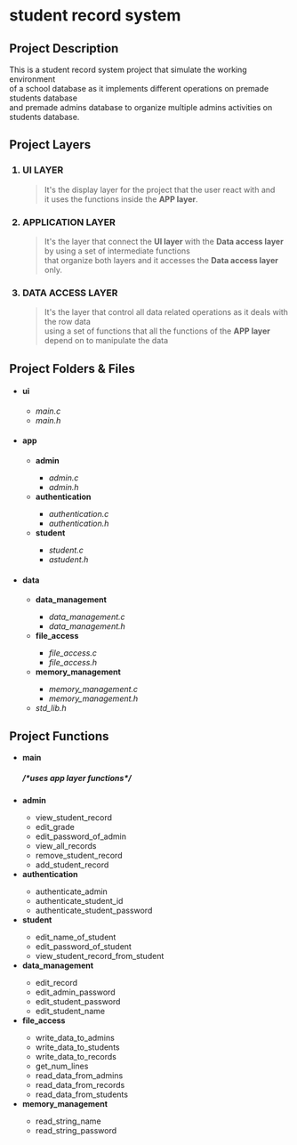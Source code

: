 # student record system

## Project Description
<p>This is a student record system project that simulate the working environment <br>
of a school database as it implements different operations on premade students database<br>
and premade admins database to organize multiple admins activities on students database.
</p>

## Project Layers

<ol>
<h3><li>UI LAYER</li></h3>
<blockquote>
<p>It's the display layer for the project that the user react with and <br>
it uses the functions inside the <strong>APP layer</strong>.</p>
</blockquote>
<h3><li>APPLICATION LAYER</li></h3>
<blockquote>
<p>It's the layer that connect the <strong>UI layer</strong> with the <strong>Data access layer</strong>
by using a set of intermediate functions <br>that organize both layers and it accesses the <strong>Data access layer</strong> only.</p>
</blockquote>
<h3><li>DATA ACCESS LAYER</li></h3>
<blockquote>
<p>It's the layer that control all data related operations as it deals with the row data <br>
using a set of functions that all the functions of the <strong>APP layer</strong> <br>
depend on to manipulate the data</p>
</blockquote>
</ol>

## Project Folders & Files

<ul>
 <h4><li>ui</li></h4>
  <ul>
   <li><em>main.c</em></li>
   <li><em>main.h</em></li>
  </ul>
 <h4><li>app</li></h4>
  <ul>
   <li><strong>admin</strong></li>
    <ul>
     <li><em>admin.c</em></li>
     <li><em>admin.h</em></li>
    </ul>
   <li><strong>authentication</strong></li>
    <ul>
     <li><em>authentication.c</em></li>
     <li><em>authentication.h</em></li>
    </ul>
   <li><strong>student</strong></li>
    <ul>
     <li><em>student.c</em></li>
     <li><em>astudent.h</em></li>
    </ul>
  </ul>
 <h4><li>data</li></h4>
  <ul>
   <li><strong>data_management</strong></li>
    <ul>
     <li><em>data_management.c</em></li>
     <li><em>data_management.h</em></li>
    </ul>
   <li><strong>file_access</strong></li>
    <ul>
     <li><em>file_access.c</em></li>
     <li><em>file_access.h</em></li>
    </ul>
   <li><strong>memory_management</strong></li>
    <ul>
     <li><em>memory_management.c</em></li>
     <li><em>memory_management.h</em></li>
    </ul>
   <li><em>std_lib.h</em></li>
  </ul>
</ul>

## Project Functions

<ul>
 <strong><li>main<br></li></strong>
 <h5> /*uses <strong>app layer</strong> functions*/</h5>
 <strong><li>admin</li></strong>
  <ul>
   <li>view_student_record</li>
   <li>edit_grade</li>
   <li>edit_password_of_admin</li>
   <li>view_all_records</li>
   <li>remove_student_record</li>
   <li>add_student_record</li>
  </ul>
 <strong><li>authentication</li></strong>
  <ul>
   <li>authenticate_admin</li>
   <li>authenticate_student_id</li>
   <li>authenticate_student_password</li>
  </ul>
 <strong><li>student</li></strong>
  <ul>
   <li>edit_name_of_student</li>
   <li>edit_password_of_student</li>
   <li>view_student_record_from_student</li>
  </ul>
 <strong><li>data_management</li></strong>
  <ul>
   <li>edit_record</li>
   <li>edit_admin_password</li>
   <li>edit_student_password</li>
   <li>edit_student_name</li>
  </ul>
 <strong><li>file_access</li></strong>
  <ul>
   <li>write_data_to_admins</li>
   <li>write_data_to_students</li>
   <li>write_data_to_records</li>
   <li>get_num_lines</li>
   <li>read_data_from_admins</li>
   <li>read_data_from_records</li>
   <li>read_data_from_students</li>
  </ul>
 <strong><li>memory_management</li></strong>
  <ul>
   <li>read_string_name</li>
   <li>read_string_password</li>
  </ul>
</ul>
